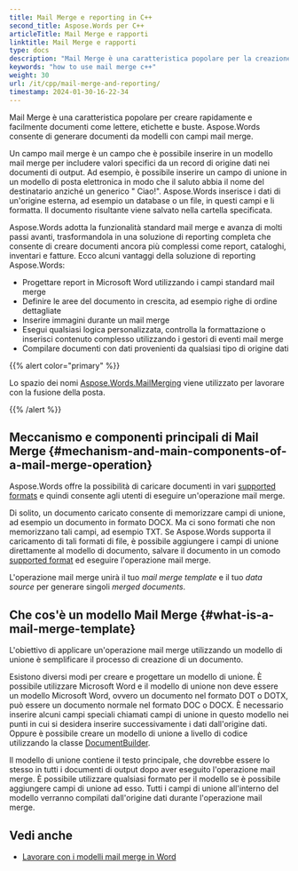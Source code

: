 ```yaml
---
title: Mail Merge e reporting in C++
second_title: Aspose.Words per C++
articleTitle: Mail Merge e rapporti
linktitle: Mail Merge e rapporti
type: docs
description: "Mail Merge è una caratteristica popolare per la creazione rapida di documenti utilizzando C++. Aspose.Words per C++ adotta la funzionalità standard mail merge e avanza di molti passi avanti, trasformandola in una soluzione di reporting completa che consente di creare documenti ancora più complessi come report, cataloghi, inventari e fatture."
keywords: "how to use mail merge c++"
weight: 30
url: /it/cpp/mail-merge-and-reporting/
timestamp: 2024-01-30-16-22-34
---
```


Mail Merge è una caratteristica popolare per creare rapidamente e facilmente documenti come lettere, etichette e buste. Aspose.Words consente di generare documenti da modelli con campi mail merge.

Un campo mail merge è un campo che è possibile inserire in un modello mail merge per includere valori specifici da un record di origine dati nei documenti di output. Ad esempio, è possibile inserire un campo di unione in un modello di posta elettronica in modo che il saluto abbia il nome del destinatario anziché un generico " Ciao!". Aspose.Words inserisce i dati di un'origine esterna, ad esempio un database o un file, in questi campi e li formatta. Il documento risultante viene salvato nella cartella specificata.

Aspose.Words adotta la funzionalità standard mail merge e avanza di molti passi avanti, trasformandola in una soluzione di reporting completa che consente di creare documenti ancora più complessi come report, cataloghi, inventari e fatture. Ecco alcuni vantaggi della soluzione di reporting Aspose.Words:

- Progettare report in Microsoft Word utilizzando i campi standard mail merge
- Definire le aree del documento in crescita, ad esempio righe di ordine dettagliate
- Inserire immagini durante un mail merge
- Esegui qualsiasi logica personalizzata, controlla la formattazione o inserisci contenuto complesso utilizzando i gestori di eventi mail merge
- Compilare documenti con dati provenienti da qualsiasi tipo di origine dati

{{% alert color="primary" %}}

Lo spazio dei nomi [Aspose.Words.MailMerging](https://reference.aspose.com/words/cpp/aspose.words.mailmerging/) viene utilizzato per lavorare con la fusione della posta.

{{% /alert %}}

## Meccanismo e componenti principali di Mail Merge {#mechanism-and-main-components-of-a-mail-merge-operation}

Aspose.Words offre la possibilità di caricare documenti in vari [supported formats](https://reference.aspose.com/words/cpp/aspose.words/loadformat/) e quindi consente agli utenti di eseguire un'operazione mail merge.

Di solito, un documento caricato consente di memorizzare campi di unione, ad esempio un documento in formato DOCX. Ma ci sono formati che non memorizzano tali campi, ad esempio TXT. Se Aspose.Words supporta il caricamento di tali formati di file, è possibile aggiungere i campi di unione direttamente al modello di documento, salvare il documento in un comodo [supported format](https://reference.aspose.com/words/cpp/aspose.words/saveformat/) ed eseguire l'operazione mail merge.

L'operazione mail merge unirà il tuo *mail merge template* e il tuo *data source* per generare singoli *merged documents*.

## Che cos'è un modello Mail Merge {#what-is-a-mail-merge-template}

L'obiettivo di applicare un'operazione mail merge utilizzando un modello di unione è semplificare il processo di creazione di un documento.

Esistono diversi modi per creare e progettare un modello di unione. È possibile utilizzare Microsoft Word e il modello di unione non deve essere un modello Microsoft Word, ovvero un documento nel formato DOT o DOTX, può essere un documento normale nel formato DOC o DOCX. È necessario inserire alcuni campi speciali chiamati campi di unione in questo modello nei punti in cui si desidera inserire successivamente i dati dall'origine dati. Oppure è possibile creare un modello di unione a livello di codice utilizzando la classe [DocumentBuilder](https://reference.aspose.com/words/cpp/aspose.words/documentbuilder/).

Il modello di unione contiene il testo principale, che dovrebbe essere lo stesso in tutti i documenti di output dopo aver eseguito l'operazione mail merge. È possibile utilizzare qualsiasi formato per il modello se è possibile aggiungere campi di unione ad esso. Tutti i campi di unione all'interno del modello verranno compilati dall'origine dati durante l'operazione mail merge.


## Vedi anche

- [Lavorare con i modelli mail merge in Word](https://docs.microsoft.com/en-us/power-platform/admin/work-mail-merge-templates)

